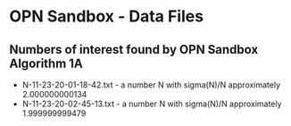# OPN Sandbox - Data Files

## Numbers of interest found by OPN Sandbox Algorithm 1A

* N-11-23-20-01-18-42.txt - a number N with sigma(N)/N approximately 2.000000000134
* N-11-23-20-02-45-13.txt - a number N with sigma(N)/N approximately 1.999999999479


 


 